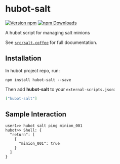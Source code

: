 # hubot-salt

[![Version npm](https://img.shields.io/npm/v/hubot-salt.svg?style=flat-square)](https://www.npmjs.com/package/hubot-salt)
[![npm Downloads](https://img.shields.io/npm/dm/hubot-salt.svg?style=flat-square)](https://www.npmjs.com/package/hubot-salt)

A hubot script for managing salt minions

See [`src/salt.coffee`](src/salt.coffee) for full documentation.

## Installation

In hubot project repo, run:

`npm install hubot-salt --save`

Then add **hubot-salt** to your `external-scripts.json`:

```json
["hubot-salt"]
```

## Sample Interaction

```
user1>> hubot salt ping minion_001
hubot>> Shell: {
  "return": [
    {
      "minion_001": true
    }
  ]
}
```
